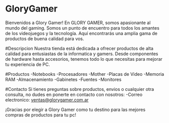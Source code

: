 # GloryGamer
Bienvenidos a Glory Gamer!
En GLORY GAMER, somos apasionante al mundo del gaming. Somos un punto de encuentro para todos los amantes de los videojuegos y la tecnología.
Aquí encontrarás una amplia gama de productos de buena calidad para vos.

#Descripcion
Nuestra tienda está dedicada a ofrecer productos de alta calidad para entusiastas de la informatica y gamers. Desde componentes de hardware hasta accesorios, tenemos todo lo que necesitas para mejorar tu experiencia de PC.

#Productos
-Notebooks
-Procesadores
-Mother
-Placas de Video
-Memoria RAM
-Almacenamiento
-Gabinetes
-Fuentes
-Monitores

#Contacto
Si tienes preguntas sobre productos, envios o cualquier otra consulta, no dudes en ponerte en contacto con nosotros:
-Correo electronico: ventas@glorygamer.com.ar

¡Gracias por elegir a Glory Gamer como tu destino para las mejores compras de productos para tu pc!
